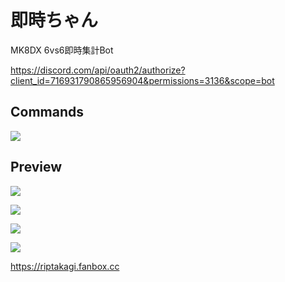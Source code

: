 # 即時ちゃん 
MK8DX 6vs6即時集計Bot

https://discord.com/api/oauth2/authorize?client_id=716931790865956904&permissions=3136&scope=bot

## Commands
![](https://i.imgur.com/wb0qlxO.png)

## Preview
![](https://i.imgur.com/RT3dvrE.png)

![](https://i.imgur.com/yUPo64b.png)

![](https://i.imgur.com/BulRa4b.png)

![](https://i.imgur.com/Kv7s0gp.png)

https://riptakagi.fanbox.cc
